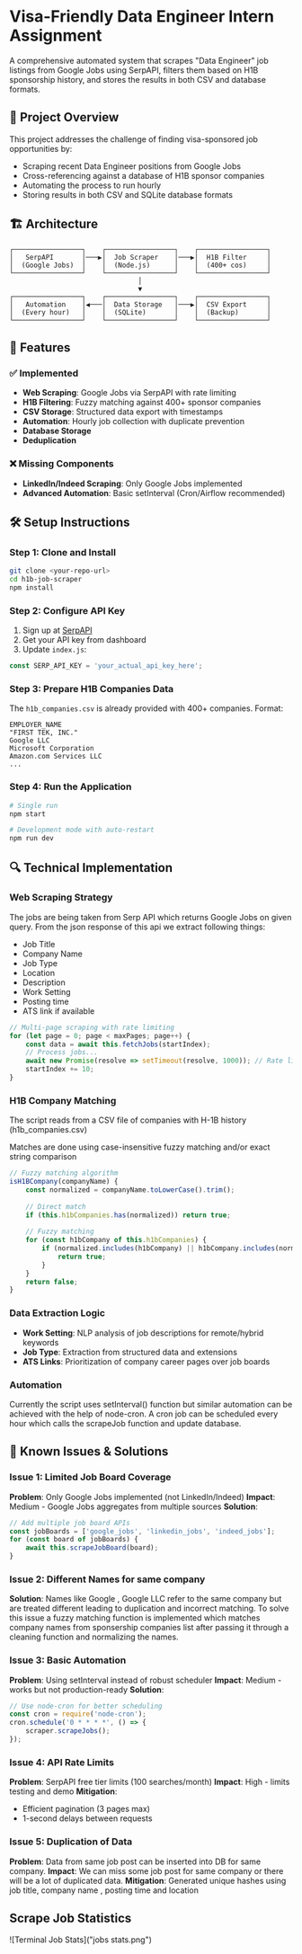 # Visa-Friendly Data Engineer Intern Assignment

A comprehensive automated system that scrapes "Data Engineer" job listings from Google Jobs using SerpAPI, filters them based on H1B sponsorship history, and stores the results in both CSV and database formats.

## 🎯 Project Overview

This project addresses the challenge of finding visa-sponsored job opportunities by:
- Scraping recent Data Engineer positions from Google Jobs
- Cross-referencing against a database of  H1B sponsor companies
- Automating the process to run hourly
- Storing results in both CSV and SQLite database formats

## 🏗️ Architecture

```
┌─────────────────┐    ┌─────────────────┐    ┌─────────────────┐
│   SerpAPI       │───▶│  Job Scraper    │───▶│  H1B Filter     │
│  (Google Jobs)  │    │  (Node.js)      │    │  (400+ cos)     │
└─────────────────┘    └─────────────────┘    └─────────────────┘
                                │
                                ▼
┌─────────────────┐    ┌─────────────────┐    ┌─────────────────┐
│   Automation    │◀───│  Data Storage   │───▶│  CSV Export     │
│  (Every hour)   │    │  (SQLite)       │    │  (Backup)       │
└─────────────────┘    └─────────────────┘    └─────────────────┘
```

## 🚀 Features

### ✅ Implemented
- **Web Scraping**: Google Jobs via SerpAPI with rate limiting
- **H1B Filtering**: Fuzzy matching against 400+ sponsor companies
- **CSV Storage**: Structured data export with timestamps
- **Automation**: Hourly job collection with duplicate prevention
- **Database Storage**
- **Deduplication**

### ❌ Missing Components
- **LinkedIn/Indeed Scraping**: Only Google Jobs implemented
- **Advanced Automation**: Basic setInterval (Cron/Airflow recommended)



## 🛠️ Setup Instructions

### Step 1: Clone and Install
```bash
git clone <your-repo-url>
cd h1b-job-scraper
npm install
```

### Step 2: Configure API Key
1. Sign up at [SerpAPI](https://serpapi.com/)
2. Get your API key from dashboard
3. Update `index.js`:
```javascript
const SERP_API_KEY = 'your_actual_api_key_here';
```

### Step 3: Prepare H1B Companies Data
The `h1b_companies.csv` is already provided with 400+ companies. Format:
```csv
EMPLOYER_NAME
"FIRST TEK, INC."
Google LLC
Microsoft Corporation
Amazon.com Services LLC
...
```

### Step 4: Run the Application
```bash
# Single run
npm start

# Development mode with auto-restart
npm run dev
```



## 🔍 Technical Implementation

### Web Scraping Strategy

The jobs are being taken from Serp API which returns Google Jobs on given query.
From the json response of this api we extract following things:
 - Job Title
 - Company Name
 - Job Type
 - Location
 - Description
 - Work Setting
 - Posting time
 - ATS link if available


```javascript
// Multi-page scraping with rate limiting
for (let page = 0; page < maxPages; page++) {
    const data = await this.fetchJobs(startIndex);
    // Process jobs...
    await new Promise(resolve => setTimeout(resolve, 1000)); // Rate limiting
    startIndex += 10;
}
```

### H1B Company Matching
The script reads from a CSV file of companies with H-1B history (h1b_companies.csv)

Matches are done using case-insensitive fuzzy matching and/or exact string comparison
```javascript
// Fuzzy matching algorithm
isH1BCompany(companyName) {
    const normalized = companyName.toLowerCase().trim();
    
    // Direct match
    if (this.h1bCompanies.has(normalized)) return true;
    
    // Fuzzy matching
    for (const h1bCompany of this.h1bCompanies) {
        if (normalized.includes(h1bCompany) || h1bCompany.includes(normalized)) {
            return true;
        }
    }
    return false;
}
```

### Data Extraction Logic
- **Work Setting**: NLP analysis of job descriptions for remote/hybrid keywords
- **Job Type**: Extraction from structured data and extensions
- **ATS Links**: Prioritization of company career pages over job boards

### Automation

Currently the script uses setInterval() function but similar automation can be achieved with the help of node-cron.
A cron job can be scheduled every hour which calls the scrapeJob function and update database.

## 🔧 Known Issues & Solutions

### Issue 1: Limited Job Board Coverage
**Problem**: Only Google Jobs implemented (not LinkedIn/Indeed)
**Impact**: Medium - Google Jobs aggregates from multiple sources
**Solution**: 
 
```javascript
// Add multiple job board APIs
const jobBoards = ['google_jobs', 'linkedin_jobs', 'indeed_jobs'];
for (const board of jobBoards) {
    await this.scrapeJobBoard(board);
}
```

### Issue 2: Different Names for same company
**Solution**:
Names like Google , Google LLC refer to the same company but are treated different leading to duplication and incorrect matching. To solve this issue a fuzzy matching function is implemented which matches company names from sponsership companies list after passing it through a cleaning function and normalizing the names.

### Issue 3: Basic Automation
**Problem**: Using setInterval instead of robust scheduler
**Impact**: Medium - works but not production-ready
**Solution**:
```javascript
// Use node-cron for better scheduling
const cron = require('node-cron');
cron.schedule('0 * * * *', () => {
    scraper.scrapeJobs();
});
```

### Issue 4: API Rate Limits
**Problem**: SerpAPI free tier limits (100 searches/month)
**Impact**: High - limits testing and demo
**Mitigation**: 
- Efficient pagination (3 pages max)
- 1-second delays between requests

### Issue 5: Duplication of Data
**Problem**: Data from same job post can be inserted into DB for same company.
**Impact**: We can miss some job post for same company or there will be a lot of duplicated data.
**Mitigation**: Generated unique hashes using job title, company name , posting time and location


## Scrape Job Statistics
![Terminal Job Stats]("jobs stats.png")
